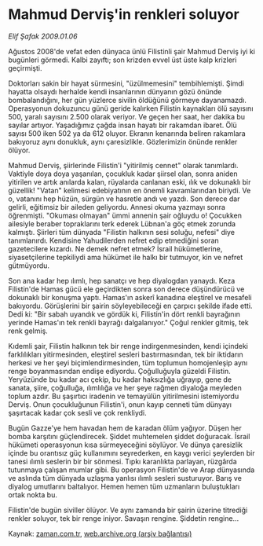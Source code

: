 # Mahmud Derviş'in  renkleri soluyor

*Elif Şafak 2009.01.06*

<tr><td class="metin" colspan="2" style="padding-top: 20px; padding-left: 5px; padding-right: 10px;">Ağustos 2008'de vefat eden dünyaca ünlü Filistinli şair Mahmud Derviş iyi ki bugünleri görmedi. Kalbi zayıftı; son krizden evvel üst üste kalp krizleri geçirmişti.</td></tr><tr><td class="metin" colspan="2" style="padding-top: 20px; padding-left: 5px; padding-right: 10px;"><p>Doktorları sakin bir hayat sürmesini, "üzülmemesini" tembihlemişti. Şimdi hayatta olsaydı herhalde kendi insanlarının dünyanın gözü önünde bombalandığını, her gün yüzlerce sivilin öldüğünü görmeye dayanamazdı. Operasyonun dokuzuncu günü geride kalırken Filistin kaynakları ölü sayısını 500, yaralı sayısını 2.500 olarak veriyor. Ve geçen her saat, her dakika bu sayılar artıyor. Yaşadığımız çağda insan hayatı bir rakamdan ibaret. Ölü sayısı 500 iken 502 ya da 612 oluyor. Ekranın kenarında beliren rakamlara bakıyoruz aynı donukluk, aynı çaresizlikle. Gözlerimizin önünde renkler ölüyor. 
<p>Mahmud Derviş, şiirlerinde Filistin'i "yitirilmiş cennet" olarak tanımlardı. Vaktiyle doya doya yaşanılan, çocukluk kadar şiirsel olan, sonra aniden yitirilen ve artık anılarda kalan, rüyalarda canlanan eski, ılık ve dokunaklı bir güzellik! "Vatan" kelimesi edebiyatının en önemli kavramlarından biriydi. Ve o, vatanını hep hüzün, sürgün ve hasretle andı ve yazdı. Son derece dar gelirli, eğitimsiz bir aileden geliyordu. Annesi okuma yazmayı sonra öğrenmişti. "Okuması olmayan" ümmi annenin şair oğluydu o! Çocukken ailesiyle beraber topraklarını terk ederek Lübnan'a göç etmek zorunda kalmıştı. Şiirleri tüm dünyada "Filistin halkının sesi soluğu, nefesi" diye tanımlanırdı. Kendisine Yahudilerden nefret edip etmediğini soran gazetecilere kızardı. Ne demek nefret etmek? İsrail hükümetlerine, siyasetçilerine tepkiliydi ama hükümet ile halkı bir tutmuyor, kin ve nefret gütmüyordu. 
<p>Son ana kadar hep ılımlı, hep sanatçı ve hep diyalogdan yanaydı. Keza Filistin'de Hamas gücü ele geçirdikten sonra son derece düşündürücü ve dokunaklı bir konuşma yaptı. Hamas'ın askerî kanadına eleştirel ve mesafeli bakıyordu. Görüşlerini bir şairin söyleyebileceği en çarpıcı şekilde ifade etti. Dedi ki: "Bir sabah uyandık ve gördük ki, Filistin'in dört renkli bayrağının yerinde Hamas'ın tek renkli bayrağı dalgalanıyor." Çoğul renkler gitmiş, tek renk gelmiş. 
<p>Kıdemli şair, Filistin halkının tek bir renge indirgenmesinden, kendi içindeki farklılıkları yitirmesinden, eleştirel sesleri bastırmasından, tek bir iktidarın herkesi ve her şeyi biçimlendirmesinden, tüm toplumun homojenleşip aynı renge boyanmasından endişe ediyordu. Çoğulluğuyla güzeldi Filistin. Yeryüzünde bu kadar acı çekip, bu kadar haksızlığa uğrayıp, gene de sanata, şiire, çoğulluğa, ılımlılığa ve her şeye rağmen diyaloğa meyleden toplum azdır. Bu şaşırtıcı iradenin ve temayülün yitirilmesini istemiyordu Derviş. Onun çocukluğunun Filistin'i, onun kayıp cenneti tüm dünyayı şaşırtacak kadar çok sesli ve çok renkliydi. 
<p>Bugün Gazze'ye hem havadan hem de karadan ölüm yağıyor. Düşen her bomba karşıtını güçlendirecek. Şiddet muhtemelen şiddet doğuracak. İsrail hükümeti operasyonun kısa sürmeyeceğini söylüyor. Ve dünya çaresizlik içinde bu orantısız güç kullanımını seyrederken, en kaygı verici şeylerden bir tanesi ılımlı seslerin bir bir sönmesi. Tıpkı karanlıkta parlayan, rüzgârda tutunmaya çalışan mumlar gibi. Bu operasyon Filistin'de ve Arap dünyasında ve aslında tüm dünyada uzlaşma yanlısı ılımlı sesleri susturuyor. Barış ve diyalog umutlarını baltalıyor. Hemen hemen tüm uzmanların buluştukları ortak nokta bu. 
<p>Filistin'de bugün siviller ölüyor. Ve aynı zamanda bir şairin üzerine titrediği renkler soluyor, tek bir renge iniyor. Savaşın rengine. Şiddetin rengine...<br/></p></p></p></p></p></p></td></tr>

Kaynak: [zaman.com.tr](http://zaman.com.tr/yazar.do?yazino=792252), [web.archive.org (arşiv bağlantısı)](http://web.archive.org/web/20090204183213/http://zaman.com.tr:80/yazar.do?yazino=792252)
